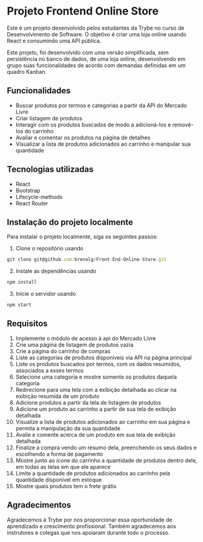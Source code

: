 # Projeto Frontend Online Store

Este é um projeto desenvolvido pelos estudantes da Trybe no curso de Desenvolvimento de Software. O objetivo é criar uma loja online usando React e consumindo uma API pública.

Este projeto, foi desenvolvido com uma versão simplificada, sem persistência no banco de dados, de uma loja online, desenvolvendo em grupo suas funcionalidades de acordo com demandas definidas em um quadro Kanban.

## Funcionalidades

- Buscar produtos por termos e categorias a partir da API do Mercado Livre
- Criar listagem de produtos
- Interagir com os produtos buscados de modo a adicioná-los e removê-los do carrinho
- Avaliar e comentar os produtos na página de detalhes
- Visualizar a lista de produtos adicionados ao carrinho e manipular sua quantidade

## Tecnologias utilizadas

- React
- Bootstrap
- Lifecycle-methods
- React Router

## Instalação do projeto localmente

Para instalar o projeto localmente, siga os seguintes passos:

1. Clone o repositório usando 

```javascript
git clone git@github.com:brenolg/Front-End-Online-Store.git
```
2. Instale as dependências usando 

```javascript
npm install
```
3. Inicie o servidor usando 

```javascript
npm start
```

## Requisitos

1. Implemente o módulo de acesso à api do Mercado Livre
2. Crie uma página de listagem de produtos vazia
3. Crie a página do carrinho de compras
4. Liste as categorias de produtos disponíveis via API na página principal
5. Liste os produtos buscados por termos, com os dados resumidos, associados a esses termos
6. Selecione uma categoria e mostre somente os produtos daquela categoria
7. Redirecione para uma tela com a exibição detalhada ao clicar na exibição resumida de um produto
8. Adicione produtos a partir da tela de listagem de produtos
9. Adicione um produto ao carrinho a partir de sua tela de exibição detalhada
10. Visualize a lista de produtos adicionados ao carrinho em sua página e permita a manipulação da sua quantidade
11. Avalie e comente acerca de um produto em sua tela de exibição detalhada
12. Finalize a compra vendo um resumo dela, preenchendo os seus dados e escolhendo a forma de pagamento
13. Mostre junto ao ícone do carrinho a quantidade de produtos dentro dele, em todas as telas em que ele aparece
14. Limite a quantidade de produtos adicionados ao carrinho pela quantidade disponível em estoque
15. Mostre quais produtos tem o frete grátis

## Agradecimentos

Agradecemos à Trybe por nos proporcionar essa oportunidade de aprendizado e crescimento profissional. Também agradecemos aos instrutores e colegas que nos apoiaram durante todo o processo.

